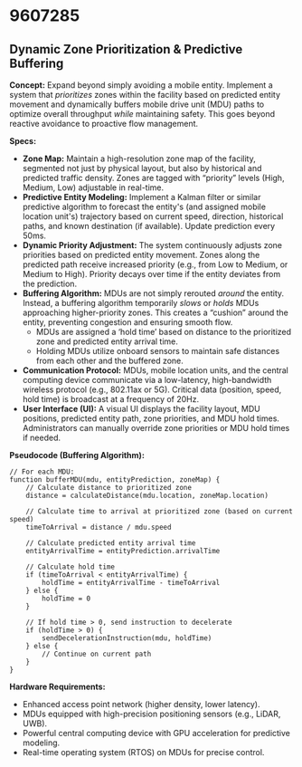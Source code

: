 # 9607285

## Dynamic Zone Prioritization & Predictive Buffering

**Concept:** Expand beyond simply avoiding a mobile entity. Implement a system that *prioritizes* zones within the facility based on predicted entity movement and dynamically buffers mobile drive unit (MDU) paths to optimize overall throughput *while* maintaining safety. This goes beyond reactive avoidance to proactive flow management.

**Specs:**

*   **Zone Map:** Maintain a high-resolution zone map of the facility, segmented not just by physical layout, but also by historical and predicted traffic density. Zones are tagged with “priority” levels (High, Medium, Low) adjustable in real-time.
*   **Predictive Entity Modeling:** Implement a Kalman filter or similar predictive algorithm to forecast the entity's (and assigned mobile location unit's) trajectory based on current speed, direction, historical paths, and known destination (if available). Update prediction every 50ms.
*   **Dynamic Priority Adjustment:** The system continuously adjusts zone priorities based on predicted entity movement. Zones along the predicted path receive increased priority (e.g., from Low to Medium, or Medium to High).  Priority decays over time if the entity deviates from the prediction.
*   **Buffering Algorithm:** MDUs are not simply rerouted *around* the entity. Instead, a buffering algorithm temporarily *slows* or *holds* MDUs approaching higher-priority zones. This creates a “cushion” around the entity, preventing congestion and ensuring smooth flow.
    *   MDUs are assigned a ‘hold time’ based on distance to the prioritized zone and predicted entity arrival time.
    *   Holding MDUs utilize onboard sensors to maintain safe distances from each other and the buffered zone.
*   **Communication Protocol:** MDUs, mobile location units, and the central computing device communicate via a low-latency, high-bandwidth wireless protocol (e.g., 802.11ax or 5G). Critical data (position, speed, hold time) is broadcast at a frequency of 20Hz.
*   **User Interface (UI):**  A visual UI displays the facility layout, MDU positions, predicted entity path, zone priorities, and MDU hold times.  Administrators can manually override zone priorities or MDU hold times if needed.

**Pseudocode (Buffering Algorithm):**

```
// For each MDU:
function bufferMDU(mdu, entityPrediction, zoneMap) {
    // Calculate distance to prioritized zone
    distance = calculateDistance(mdu.location, zoneMap.location)

    // Calculate time to arrival at prioritized zone (based on current speed)
    timeToArrival = distance / mdu.speed

    // Calculate predicted entity arrival time
    entityArrivalTime = entityPrediction.arrivalTime

    // Calculate hold time
    if (timeToArrival < entityArrivalTime) {
        holdTime = entityArrivalTime - timeToArrival
    } else {
        holdTime = 0
    }

    // If hold time > 0, send instruction to decelerate
    if (holdTime > 0) {
        sendDecelerationInstruction(mdu, holdTime)
    } else {
        // Continue on current path
    }
}
```

**Hardware Requirements:**

*   Enhanced access point network (higher density, lower latency).
*   MDUs equipped with high-precision positioning sensors (e.g., LiDAR, UWB).
*   Powerful central computing device with GPU acceleration for predictive modeling.
*   Real-time operating system (RTOS) on MDUs for precise control.